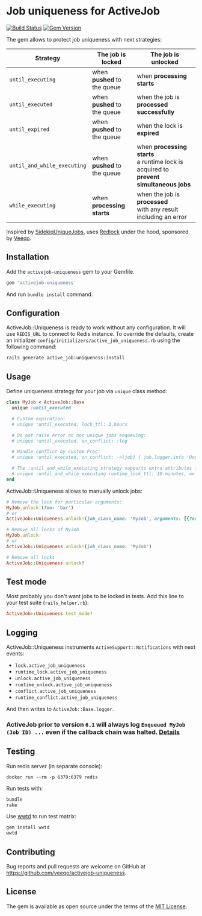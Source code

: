 # Job uniqueness for ActiveJob
[![Build Status](https://travis-ci.com/veeqo/activejob-uniqueness.svg?branch=master)](https://travis-ci.com/veeqo/activejob-uniqueness) [![Gem Version](https://badge.fury.io/rb/activejob-uniqueness.svg)](https://badge.fury.io/rb/activejob-uniqueness)

The gem allows to protect job uniqueness with next strategies:

| Strategy | The job is locked | The job is unlocked |
|-|-|-|
| `until_executing` | when **pushed** to the queue | when **processing starts** |
| `until_executed` | when **pushed** to the queue | when the job is **processed successfully** |
| `until_expired` | when **pushed** to the queue | when the lock is **expired** |
| `until_and_while_executing` | when **pushed** to the queue | when **processing starts**<br>a runtime lock is acquired to **prevent simultaneous jobs** |
| `while_executing` | when **processing starts** | when the job is **processed**<br>with any result including an error |

Inspired by [SidekiqUniqueJobs](https://github.com/mhenrixon/sidekiq-unique-jobs), uses [Redlock](https://github.com/leandromoreira/redlock-rb) under the hood, sponsored by [Veeqo](https://www.veeqo.com/).

## Installation

Add the `activejob-uniqueness` gem to your Gemfile.

```ruby
gem 'activejob-uniqueness'
```

And run `bundle install` command.

## Configuration

ActiveJob::Uniqueness is ready to work without any configuration. It will use `REDIS_URL` to connect to Redis instance.
To override the defaults, create an initializer `config/initializers/active_job_uniqueness.rb` using the following command:

```sh
rails generate active_job:uniqueness:install
```

## Usage

Define uniqueness strategy for your job via `unique` class method:

```ruby
class MyJob < ActiveJob::Base
  unique :until_executed

  # Custom expiration:
  # unique :until_executed, lock_ttl: 3.hours

  # Do not raise error on non unique jobs enqueuing:
  # unique :until_executed, on_conflict: :log

  # Handle conflict by custom Proc:
  # unique :until_executed, on_conflict: ->(job) { job.logger.info 'Oops' }

  # The :until_and_while_executing strategy supports extra attributes for a runtime lock:
  # unique :until_and_while_executing runtime_lock_ttl: 10.minutes, on_runtime_conflict: :log
end
```

ActiveJob::Uniqueness allows to manually unlock jobs:

```ruby
# Remove the lock for particular arguments:
MyJob.unlock!(foo: 'bar')
# or
ActiveJob::Uniqueness.unlock!(job_class_name: 'MyJob', arguments: [{foo: 'bar'}])

# Remove all locks of MyJob
MyJob.unlock!
# or
ActiveJob::Uniqueness.unlock!(job_class_name: 'MyJob')

# Remove all locks
ActiveJob::Uniqueness.unlock!
```

## Test mode

Most probably you don't want jobs to be locked in tests. Add this line to your test suite (`rails_helper.rb`):

```ruby
ActiveJob::Uniqueness.test_mode!
```

## Logging

ActiveJob::Uniqueness instruments `ActiveSupport::Notifications` with next events:
* `lock.active_job_uniqueness`
* `runtime_lock.active_job_uniqueness`
* `unlock.active_job_uniqueness`
* `runtime_unlock.active_job_uniqueness`
* `conflict.active_job_uniqueness`
* `runtime_conflict.active_job_uniqueness`

And then writes to `ActiveJob::Base.logger`.

### ActiveJob prior to version `6.1` will always log `Enqueued MyJob (Job ID) ...` even if the callback chain was halted. [Details](https://github.com/rails/rails/pull/37830)

## Testing

Run redis server (in separate console):
```
docker run --rm -p 6379:6379 redis
```

Run tests with:

```sh
bundle
rake
```

Use [wwtd](https://github.com/grosser/wwtd) to run test matrix:
```sh
gem install wwtd
wwtd
```

## Contributing

Bug reports and pull requests are welcome on GitHub at https://github.com/veeqo/activejob-uniqueness.

## License

The gem is available as open source under the terms of the [MIT License](https://opensource.org/licenses/MIT).
